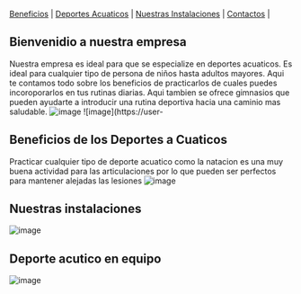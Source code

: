 [Beneficios](./beneficios.md) | [Deportes Acuaticos](./deportesacuaticos.md) | [Nuestras Instalaciones](./nuestrasinstalaciones.md) | [Contactos](./contactos) |

## Bienvenidio a nuestra empresa

Nuestra empresa es ideal para que se especialize en deportes acuaticos. Es ideal para cualquier tipo de persona de niños hasta adultos mayores.
Aqui te contamos todo sobre los beneficios de practicarlos de cuales puedes incoroporarlos en tus rutinas diarias. Aqui tambien se ofrece gimnasios que pueden ayudarte a introducir una rutina deportiva hacia una caminio mas saludable.
![image](https://user-images.githubusercontent.com/99769712/157527612-be462552-36ef-47e1-8c14-85aa585f91e3.png) ![image](https://user-

## Beneficios de los Deportes a Cuaticos 
Practicar cualquier tipo de deporte acuatico como la natacion es una muy buena actividad para las articulaciones por lo que pueden ser perfectos para mantener alejadas las lesiones
![image](https://user-images.githubusercontent.com/99769712/157528877-36cf6586-56c6-4d68-bde8-e2e00cc68684.png)

## Nuestras instalaciones
![image](https://user-images.githubusercontent.com/99769712/157529535-99335a41-d200-442c-87b6-4514e92b4dbd.png)

## Deporte acutico en equipo
![image](https://user-images.githubusercontent.com/99769712/157529152-3f3e1bfa-acee-42c1-ac47-6070ac8a66fb.png)

